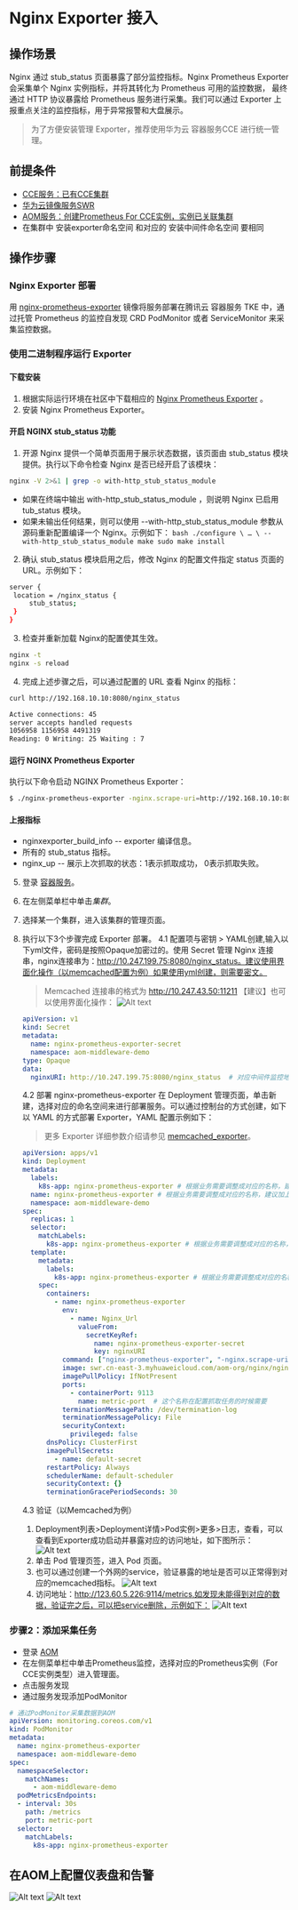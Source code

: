 # Nginx Exporter 接入

## 操作场景

Nginx 通过 stub_status 页面暴露了部分监控指标。Nginx Prometheus Exporter 会采集单个 Nginx 实例指标，并将其转化为 Prometheus 可用的监控数据， 最终通过 HTTP 协议暴露给 Prometheus 服务进行采集。我们可以通过 Exporter 上报重点关注的监控指标，用于异常报警和大盘展示。

> 为了方便安装管理 Exporter，推荐使用华为云 容器服务CCE 进行统一管理。

## 前提条件

- [CCE服务：已有CCE集群](https://console.huaweicloud.com/cce2.0)
- [华为云镜像服务SWR](https://console.huaweicloud.com/swr)
- [AOM服务：创建Prometheus For CCE实例，实例已关联集群](https://console.huaweicloud.com/aom2)
- 在集群中 安装exporter命名空间 和对应的 安装中间件命名空间 要相同

## 操作步骤

### Nginx Exporter 部署

用 [nginx-prometheus-exporter](https://hub.docker.com/r/nginx/nginx-prometheus-exporter) 镜像将服务部署在腾讯云 容器服务 TKE 中，通过托管 Prometheus 的监控自发现 CRD PodMonitor 或者 ServiceMonitor 来采集监控数据。

### 使用二进制程序运行 Exporter

#### 下载安装

1. 根据实际运行环境在社区中下载相应的 [Nginx Prometheus Exporter](https://github.com/nginxinc/nginx-prometheus-exporter/releases) 。
2. 安装 Nginx Prometheus Exporter。

#### 开启 NGINX stub_status 功能
1. 开源 Nginx 提供一个简单页面用于展示状态数据，该页面由 stub_status 模块提供。执行以下命令检查 Nginx 是否已经开启了该模块：
```bash
nginx -V 2>&1 | grep -o with-http_stub_status_module
```
   + 如果在终端中输出 with-http_stub_status_module ，则说明 Nginx 已启用 tub_status 模块。
   + 如果未输出任何结果，则可以使用 --with-http_stub_status_module 参数从源码重新配置编译一个 Nginx。示例如下：
    ```bash
    ./configure \
    … \
    --with-http_stub_status_module
    make
    sudo make install
    ```
2. 确认 stub_status 模块启用之后，修改 Nginx 的配置文件指定 status 页面的 URL。示例如下：
```bash
server {
 location = /nginx_status {
     stub_status;
 }
}
```
3. 检查并重新加载 Nginx的配置使其生效。
```bash
nginx -t
nginx -s reload
```
4. 完成上述步骤之后，可以通过配置的 URL 查看 Nginx 的指标：
```bash
curl http://192.168.10.10:8080/nginx_status

Active connections: 45
server accepts handled requests
1056958 1156958 4491319
Reading: 0 Writing: 25 Waiting : 7
```
#### 运行 NGINX Prometheus Exporter
执行以下命令启动 NGINX Prometheus Exporter：
```bash
$ ./nginx-prometheus-exporter -nginx.scrape-uri=http://192.168.10.10:8080/nginx_status
```

#### 上报指标
+ nginxexporter_build_info -- exporter 编译信息。
+ 所有的 stub_status 指标。
+ nginx_up -- 展示上次抓取的状态：1表示抓取成功， 0表示抓取失败。

5. 登录 [容器服务](https://console.huaweicloud.com/cce2.0)。
6. 在左侧菜单栏中单击*集群*。
7. 选择某一个集群，进入该集群的管理页面。
8. 执行以下3个步骤完成 Exporter 部署。
   4.1 配置项与密钥 > YAML创建,输入以下yml文件，密码是按照Opaque加密过的。使用 Secret 管理 Nginx 连接串，nginx连接串为：http://10.247.199.75:8080/nginx_status。建议使用界面化操作（以memcached配置为例）如果使用yml创建，则需要密文。
   >  Memcached 连接串的格式为 http://10.247.43.50:11211
    【建议】也可以使用界面化操作：
    ![Alt text](images/image12.png)
    ```yml
    apiVersion: v1
    kind: Secret
    metadata:
      name: nginx-prometheus-exporter-secret
      namespace: aom-middleware-demo
    type: Opaque
    data:
      nginxURI: http://10.247.199.75:8080/nginx_status  # 对应中间件监控地址,这里要转成密文才能通过yml文件创建
    ```
    4.2 部署 nginx-prometheus-exporter
    在 Deployment 管理页面，单击新建，选择对应的命名空间来进行部署服务。可以通过控制台的方式创建，如下以 YAML 的方式部署 Exporter，YAML 配置示例如下：
    > 更多 Exporter 详细参数介绍请参见 [memcached_exporter](https://github.com/prometheus/memcached_exporter)。

    ```yaml
    apiVersion: apps/v1
    kind: Deployment
    metadata:
      labels:
        k8s-app: nginx-prometheus-exporter # 根据业务需要调整成对应的名称，建议加上 Redis 实例的信息
      name: nginx-prometheus-exporter # 根据业务需要调整成对应的名称，建议加上 Redis 实例的信息
      namespace: aom-middleware-demo
    spec:
      replicas: 1
      selector:
        matchLabels:
          k8s-app: nginx-prometheus-exporter # 根据业务需要调整成对应的名称，建议加上 Redis 实例的信息
      template:
        metadata:
          labels:
            k8s-app: nginx-prometheus-exporter # 根据业务需要调整成对应的名称，建议加上 Redis 实例的信息
        spec:
          containers:
            - name: nginx-prometheus-exporter
              env:
                - name: Nginx_Url
                  valueFrom:
                    secretKeyRef:
                      name: nginx-prometheus-exporter-secret
                      key: nginxURI
              command: ["nginx-prometheus-exporter", "-nginx.scrape-uri=$(Nginx_Url)"]
              image: swr.cn-east-3.myhuaweicloud.com/aom-org/nginx/nginx-prometheus-exporter:latest
              imagePullPolicy: IfNotPresent
              ports:
                - containerPort: 9113
                  name: metric-port  # 这个名称在配置抓取任务的时候需要
              terminationMessagePath: /dev/termination-log
              terminationMessagePolicy: File
              securityContext:
                privileged: false
          dnsPolicy: ClusterFirst
          imagePullSecrets:
            - name: default-secret
          restartPolicy: Always
          schedulerName: default-scheduler
          securityContext: {}
          terminationGracePeriodSeconds: 30
    ```
    4.3 验证（以Memcached为例）
    1. Deployment列表>Deployment详情>Pod实例>更多>日志，查看，可以查看到Exporter成功启动并暴露对应的访问地址，如下图所示：
    ![Alt text](images/image13.png)
    2. 单击 Pod 管理页签，进入 Pod 页面。
    3. 也可以通过创建一个外网的service，验证暴露的地址是否可以正常得到对应的memcached指标。
    ![Alt text](images/image15.png)
    4. 访问地址：http://123.60.5.226:9114/metrics,如发现未能得到对应的数据，验证完之后，可以把service删除，示例如下：
    ![Alt text](images/image14.png)

### 步骤2：添加采集任务

- 登录 [AOM](https://console.huaweicloud.com/aom2)
- 在左侧菜单栏中单击Prometheus监控，选择对应的Prometheus实例（For CCE实例类型）进入管理面。
- 点击服务发现
- 通过服务发现添加PodMonitor

```yml
# 通过PodMonitor采集数据到AOM
apiVersion: monitoring.coreos.com/v1
kind: PodMonitor
metadata:
  name: nginx-prometheus-exporter
  namespace: aom-middleware-demo
spec:
  namespaceSelector:
    matchNames:
      - aom-middleware-demo
  podMetricsEndpoints:
  - interval: 30s
    path: /metrics
    port: metric-port
  selector:
    matchLabels:
      k8s-app: nginx-prometheus-exporter
```

## 在AOM上配置仪表盘和告警
![Alt text](images/image16.png)
![Alt text](images/image17.png)
